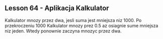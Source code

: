 ## Lesson 64 - Aplikacja Kalkulator
Kalkulator mnozy przez dwa, jesli suma jest mniejsza niz 1000.
Po przekroczeniu 1000 Kalkulator mnozy prez 0.5 az osiagnie sume mniejsza niz jeden. 
Wtedy ponownie zaczyna mnozyc przez dwa.
